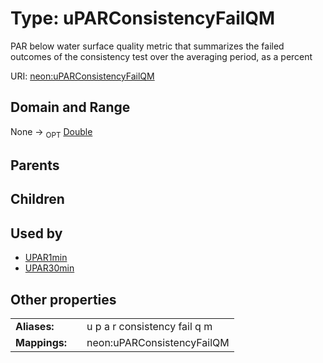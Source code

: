 
# Type: uPARConsistencyFailQM


PAR below water surface quality metric that summarizes the failed outcomes of the consistency test over the averaging period, as a percent

URI: [neon:uPARConsistencyFailQM](https://data.neonscience.org/uPARConsistencyFailQM)


## Domain and Range

None ->  <sub>OPT</sub> [Double](types/Double.md)

## Parents


## Children


## Used by

 * [UPAR1min](UPAR1min.md)
 * [UPAR30min](UPAR30min.md)

## Other properties

|  |  |  |
| --- | --- | --- |
| **Aliases:** | | u p a r consistency fail q m |
| **Mappings:** | | neon:uPARConsistencyFailQM |

